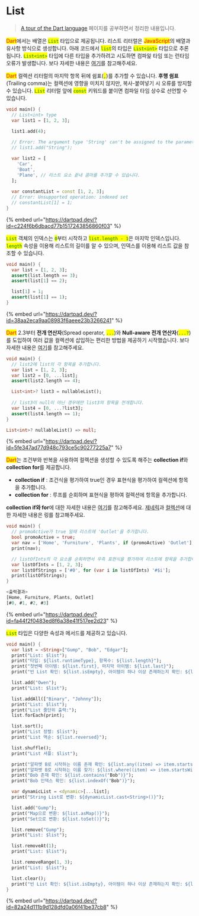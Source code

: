 # List

> [A tour of the Dart language](https://dart.dev/guides/language/language-tour) 페이지를 공부하면서 정리한 내용입니다.

<mark style="color:red;">Dart</mark>에서는 배열은 <mark style="color:green;">`List`</mark> 타입으로 제공됩니다. 리스트 리터럴은 <mark style="color:red;">JavaScript</mark>의 배열과 유사항 방식으로 생성합니다. 아래 코드에서 <mark style="color:green;">`list`</mark>의 타입은 <mark style="color:green;">`List<int>`</mark> 타입으로 추론됩니다. <mark style="color:green;">`List<int>`</mark> 타입에 다른 타입을 추가하려고 시도하면 컴파잁 타임 또는 런타임 오류가 발생합니다. 보다 자세한 내용은 [여기](https://dart.dev/guides/language/type-system#type-inference)를 참고해주세요.

<mark style="color:red;">Dart</mark> 컬렉션 리터럴의 마지막 항목 뒤에 쉼표(<mark style="color:green;">`,`</mark>)를 추가할 수 있습니다. **후행 쉼표**(Trailing comma)는 컬렉션에 영향을 미치지 않지만, 복사-붙여넣기 시 오류를 방지할 수 있습니다. <mark style="color:green;">`List`</mark> 리터럴 앞에 <mark style="color:green;">`const`</mark> 키워드를 붙이면 컴파일 타임 상수로 선언할 수 있습니다.

```dart
void main() {
  // List<int> type
  var list1 = [1, 2, 3];
  
  list1.add(4);

  // Error: The argument type 'String' can't be assigned to the parameter type 'int'.
  // list1.add("String");

  var list2 = [
    'Car',
    'Boat',
    'Plane', // 리스트 요소 끝내 콤마를 추가할 수 있습니다.
  ];
  
  var constantList = const [1, 2, 3];
  // Error: Unsupported operation: indexed set
  // constantList[1] = 1;
}
```

{% embed url="https://dartpad.dev/?id=c224f6b6dbacd77b1517243856860f03" %}

<mark style="color:green;">`List`</mark> 객체의 인덱스는 <mark style="color:green;">`0`</mark>부터 시작하고 <mark style="color:green;">`list.length - 1`</mark>은 마지막 인덱스입니다. <mark style="color:green;">`length`</mark> 속성을 이용해 리스트의 길이를 알 수 있으며, 인덱스를 이용해 리스트 값을 참조할 수 있습니다.

```dart
void main() {
  var list = [1, 2, 3];
  assert(list.length == 3);
  assert(list[1] == 2);

  list[1] = 1;
  assert(list[1] == 1);
}
```

{% embed url="https://dartpad.dev/?id=38aa2eca9aa08983f6aeee23b3266241" %}

<mark style="color:red;">Dart</mark> 2.3부터 **전개 연산자**(Spread operator, <mark style="color:green;">`...`</mark>)와 **Null-aware 전개 연산자**(<mark style="color:green;">`...?`</mark>)를 도입하여 여러 값을 컬렉션에 삽입하는 편리한 방법을 제공하기 시작했습니다. 보다 자세한 내용은 [여기](https://github.com/dart-lang/language/blob/master/accepted/2.3/spread-collections/feature-specification.md)를 참고해주세요.

```dart
void main() {
  // list2에 list의 각 항목을 추가합니다.
  var list = [1, 2, 3];
  var list2 = [0, ...list];
  assert(list2.length == 4);

  List<int>? list3 = nullableList();
  
  // list3이 null이 아닌 경우에만 list3의 항목을 전개합니다.
  var list4 = [0, ...?list3];
  assert(list4.length == 1);
}

List<int>? nullableList() => null;
```

{% embed url="https://dartpad.dev/?id=5fe347ad77d948c793ce5c90277225a7" %}

<mark style="color:red;">Dart</mark>는 조건부와 반복을 사용하여 컬렉션을 생성할 수 있도록 해주는 **collection if**와 **collection for**를 제공합니다.

* **collection if** : 조건식을 평가하여 true인 경우 표현식을 평가하여 컬렉션에 항목을 추가합니다.
* **collection for** : 루프를 순회하며 표현식을 평하여 컬렉션에 항목을 추가합니다.

**collection if와 for**에 대한 자세한 내용은 [여기](https://github.com/dart-lang/language/blob/master/accepted/2.3/control-flow-collections/feature-specification.md)를 참고해주세요. [제네릭](https://dart.dev/guides/language/language-tour#generics)과 [컬렉션](https://dart.dev/guides/libraries/library-tour#collections)에 대한 자세한 내용은 링를 참고해주세요.

```dart
void main() {
  // promoActive가 true 일때 리스트에 'Outlet'을 추가합니다.
  bool promoActive = true;
  var nav = ['Home', 'Furniture', 'Plants', if (promoActive) 'Outlet'];
  print(nav);

  // listOfInts의 각 요소를 순회하면서 우측 표현식을 평가하여 리스트에 항목을 추가합니다.
  var listOfInts = [1, 2, 3];
  var listOfStrings = ['#0', for (var i in listOfInts) '#$i'];
  print(listOfStrings);
}

<출력결과>
[Home, Furniture, Plants, Outlet]
[#0, #1, #2, #3]
```

{% embed url="https://dartpad.dev/?id=fa44f2f0483ed8f6a38e41f517ee2d23" %}

<mark style="color:green;">`List`</mark> 타입은 다양한 속성과 메서드를 제공하고 있습니다.

```dart
void main() {
  var list = <String>["Gump", "Bob", "Edgar"];
  print("List: $list");
  print("타입: ${list.runtimeType}, 항목수: ${list.length}");
  print("첫번째 아이템: ${list.first}, 마지막 아이템: ${list.last}");
  print("빈 List 확인: ${list.isEmpty}, 아이템이 하나 이상 존재하는지 확인: ${list.isNotEmpty}");

  list.add("Owen");
  print("List: $list");

  list.addAll(["Binary", "Johnny"]);
  print("List: $list");
  print("List 줄단위 출력:");
  list.forEach(print);

  list.sort();
  print("List 정렬: $list");
  print("List 역순: ${list.reversed}");

  list.shuffle();
  print("List 셔플: $list");

  print("알파벳 B로 시작하는 이름 존재 확인: ${list.any((item) => item.startsWith("B"))}");
  print("알파벳 B로 시작하는 이름 찾기: ${list.where((item) => item.startsWith("B"))}");
  print("Bob 존재 확인: ${list.contains("Bob")}");
  print("Bob 인덱스 확인: ${list.indexOf("Bob")}");

  var dynamicList = <dynamic>[...list];
  print("String List로 변환: ${dynamicList.cast<String>()}");

  list.add("Gump");
  print("Map으로 변환: ${list.asMap()}");
  print("Set으로 변환: ${list.toSet()}");

  list.remove("Gump");
  print("List: $list");

  list.removeAt(1);
  print("List: $list");

  list.removeRange(1, 3);
  print("List: $list");

  list.clear();
  print("빈 List 확인: ${list.isEmpty}, 아이템이 하나 이상 존재하는지 확인: ${list.isNotEmpty}");
}
```

{% embed url="https://dartpad.dev/?id=82a24d111b9d128dfd0a06f41be37cb8" %}
